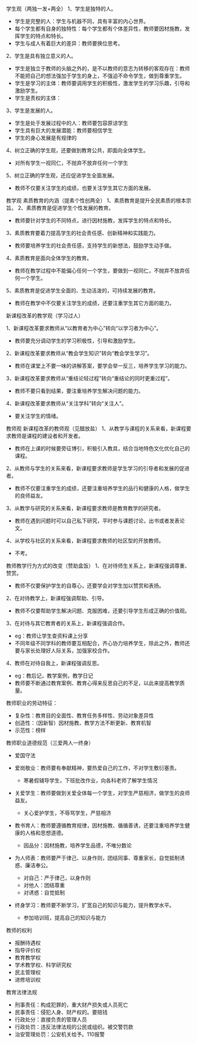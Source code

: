 学生观（两独一发+两全）
1、学生是独特的人。
- 学生是完整的人：学生与机器不同，具有丰富的内心世界。
- 每个学生都有自身的独特性：每个学生都有个体差异性，教师要因材施教，发挥学生的特点和特长。
- 学生与成人有着巨大的差异：教师要换位思考。

2、学生是具有独立意义的人。
- 学生是独立于教师的头脑之外的，是不以教师的意志为转移的客观存在：教师不能把自己的想法强加于学生的身上，不强迫不命令学生，做到尊重学生。
- 学生是学习的主体：教师要调用学生的积极性，激发学生的学习乐趣，引导和激励学生。
- 学生是责权的主体：

3、学生是发展的人。
- 学生是处于发展过程中的人：教师要包容原谅学生
- 学生具有巨大的发展潜能：教师要相信学生
- 学生的身心发展是有规律的

4、树立正确的学生观，还要做到教育公共，即面向全体学生。
- 对所有学生一视同仁，不抛弃不放弃任何一个学生

5、树立正确的学生观，还应促进学生全面发展。
- 教师不仅要关注学生的成绩，也要关注学生其它方面的发展。

教学观
素质教育的内涵（提素个性创两全）
1、素质教育是提升全民素质的根本宗旨。
2、素质教育是促进学生个性发展的教育。
- 教师要针对学生的不同特点，进行因材施教，发挥学生的特点和特长。

3、素质教育要着力提高学生的社会责任感、创新精神和实践能力。
- 教师要培养学生的社会责任感，支持学生的新想法，鼓励学生动手做。

4、素质教育是面向全体学生的教育。
- 教师在教学过程中不能偏心任何一个学生，要做到一视同仁，不抛弃不放弃任何一个学生。

5、素质教育是促进学生全面的、生动活泼的，可持续发展的教育。
- 教师在教学中不仅要关注学生的成绩，还要注重学生其它方面的能力。

新课程改革的教学观（学习过人）

1、新课程改革要求教师从“以教育者为中心”转向“以学习者为中心”。
- 教师要充分调动学生的学习积极性，引导和激励学生。

2、新课程改革要求教师从“教会学生知识"转向“教会学生学习”。
- 教师在课堂上不要一味的讲解答案，要学会举一反三，培养学生学习的能力。

3、新课程改革要求教师从“重结论轻过程”转向“重结论的同时更重过程”。
- 教师不要只看到结果，要注重培养学生解决问题的能力。

4、新课程改革要求教师从“关注学科”转向“关注人”。
- 要关注学生的情绪。

教师观
新课程改革的教师观（见醋放盐）
1、从教学与课程的关系来看，新课程要求教师是课程的建设者和开发者。
- 教师在上课的时候要旁征博引，积极引入教具，结合当地特色文化优化自己的课程。

2、从教师与学生的关系来看，新课程要求教师是学生学习的引导者和发展的促进者。
- 教师不仅要注重学生的成绩，还要注重培养学生的品行和健康的人格，做学生的良师益友。

3、从教学与研究的关系来看，新课程要求教师是教育教学的研究者。
- 教师在遇到问题时可以自己私下研究，平时参与课题讨论，出书或者发表论文。

4、从学校与社区的关系来看，新课程要求教师的社区型的开放教师。
- 不考。

教师教学行为方式的改变（赞助盒饭）
1、在对待师生关系上，新课程强调尊重、赞赏。
- 教师不仅要保护学生的自尊心，还要学会对学生加以赞赏和表扬。

2、在对待教学上，新课程强调帮助、引导。
- 教师不仅要帮助学生解决问题、克服困难，还要引导学生形成正确的价值观。

3、在对待与其它教育者的关系上，新课程强调合作。
- eg：教师让学生查资料课上分享
- 不同年级不同学科的教师要互相配合，齐心协力培养学生，除此之外，教师还要与家长处理好人际关系，加强家校合作。

4、教师在对待自我上，新课程强调反思。
- eg：教后记，教学案例，教学日记
- 教师要不断通过教育案例、教育心得来反思自己的不足，以此来提高教学质量。

教师职业的劳动特征：
- 复杂性：教育目的全面性、教育任务多样性、劳动对象差异性
- 创造性：（因新智）因材施教、教学方法不断更新、教育机智
- 示范性：榜样

教师职业道德规范（三爱两人一终身）
- 爱国守法
- 爱岗敬业：教师要有奉献精神，要热爱自己的工作，不对学生敷衍塞责。
	- 寒暑假辅导学生，下班批改作业，向各科老师了解学生情况

- 关爱学生：教师要做到关爱全体每一个学生，对学生严慈相济，做学生的良师益友。
	- 关心爱护学生，不辱骂学生，严慈相济

- 教书育人：教师要遵循教育规律，因材施教、循循善诱，还要注重培养学生健康的人格和思想道德。
	- 因品分：因材施教，培养学生品德，不唯分数论

- 为人师表：教师要严于律己、以身作则，团结同事、尊重家长，自觉抵制诱惑、廉洁奉公。
	- 对自己：严于律己，以身作则
	- 对他人：团结尊重
	- 对诱惑：自觉抵制

- 终身学习：教师要不断学习，扩宽自己的知识与能力，提升教学水平。
	- 参加培训班，提高自己的知识与能力


教师的权利
- 报酬待遇权
- 指导评价权
- 教育教学权
- 学术教学权、科学研究权
- 民主管理权
- 进修培训权


教育法律法规
- 刑事责任：构成犯罪的，重大财产损失或人员死亡
- 民事责任：侵犯人身、财产权的。要赔钱
- 行政处分：直接负责的管理人员
- 行政处罚：违反法律法规的公民或组织。被交警罚款
- 治安管理处罚：公安机关给予。110报警